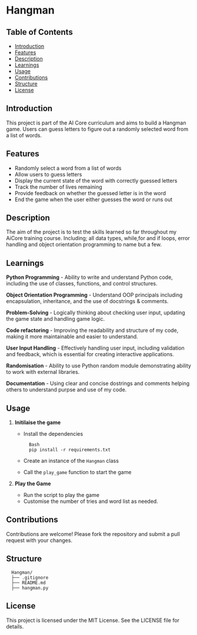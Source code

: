 # Hangman

## Table of Contents
- [Introduction](#introduction)
- [Features](#features)
- [Description](#description)
- [Learnings](#learnings)
- [Usage](#usage)
- [Contributions](#contributions)
- [Structure](#structure)
- [License](#license)
   

## Introduction 
This project is part of the AI Core curriculum and aims to build a Hangman game. Users can guess letters to figure out a randomly selected word from a list of words.


## Features 
- Randomly select a word from a list of words
- Allow users to guess letters
- Display the current state of the word with correctly guessed letters
- Track the number of lives remaining
- Provide feedback on whether the guessed letter is in the word
- End the game when the user either guesses the word or runs out

## Description
The aim of the project is to test the skills learned so far throughout my AiCore training course. Including; all data types, while,for and if loops, error handling and object orientation programming to name but a few. 

## Learnings

**Python Programming** - Ability to write and understand Python code, including the use of classes, functions, and control structures.

**Object Orientation Programming** - Understand OOP principals including encapsulation, inheritance, and the use of docstrings & comments.

**Problem-Solving** - Logically thinking about checking user input, updating the game state and handling game logic.

**Code refactoring** - Improving the readability and structure of my code, making it more maintainable and easier to understand.

**User Input Handling** - Effectively handling user input, including validation and feedback, which is essential for creating interactive applications.

**Randomisation** - Ability to use Python random module demonstrating ability to work with external libraries.

**Documentation** - Using clear and concise dostrings and comments helping others to understand purpse and use of my code.

## Usage

1. **Initilaise the game**
   - Install the dependencies
   
           Bash
           pip install -r requirements.txt
   
   - Create an instance of the `Hangman` class
   - Call the `play_game` function to start the game
  
2. **Play the Game**
   - Run the script to play the game
   - Customise the number of tries and word list as needed.  


## Contributions
Contributions are welcome! Please fork the repository and submit a pull request with your changes.

## Structure

      Hangman/
      ├── .gitignore
      ├── README.md
      ├── hangman.py


## License
This project is licensed under the MIT License. See the LICENSE file for details.
